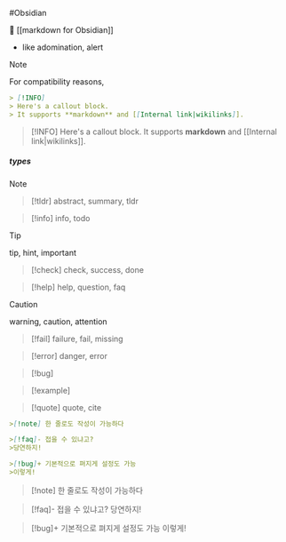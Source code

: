 #Obsidian 

🔼 [[markdown for Obsidian]]

- like adomination, alert

> [!NOTE]
> For compatibility reasons, 

```markdown
> [!INFO]
> Here's a callout block.
> It supports **markdown** and [[Internal link|wikilinks]].
```

> [!INFO]
> Here's a callout block.
> It supports **markdown** and [[Internal link|wikilinks]].


##### types

>[!note]

>[!tldr]
>abstract, summary, tldr

>[!info]
>info, todo

>[!tip]
>tip, hint, important

>[!check]
>check, success, done

>[!help]
>help, question, faq

>[!caution]
>warning, caution, attention

>[!fail]
>failure, fail, missing

>[!error]
>danger, error

>[!bug]

>[!example]

>[!quote]
>quote, cite


```markdown
>[!note] 한 줄로도 작성이 가능하다

>[!faq]- 접을 수 있냐고?
>당연하지!

>[!bug]+ 기본적으로 펴지게 설정도 가능
>이렇게!
```

>[!note] 한 줄로도 작성이 가능하다

>[!faq]- 접을 수 있냐고?
>당연하지!

>[!bug]+ 기본적으로 펴지게 설정도 가능
>이렇게!

